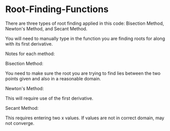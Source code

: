 # Root-Finding-Functions

There are three types of root finding applied in this code: Bisection Method, Newton's Method, and Secant Method. 

You will need to manually type in the function you are finding roots for along with its first derivative.

Notes for each method:

Bisection Method:

You need to make sure the root you are trying to find lies between the two points given and also in a reasonable domain.

Newton's Method: 

This will require use of the first derivative.

Secant Method:

This requires entering two x values. If values are not in correct domain, may not converge.
